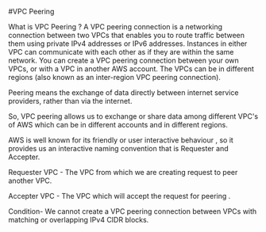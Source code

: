 #VPC Peering

What is VPC Peering ?
A VPC peering connection is a networking connection between two VPCs that enables you to route traffic between them using private IPv4 addresses or IPv6 addresses. Instances in either VPC can communicate with each other as if they are within the same network. You can create a VPC peering connection between your own VPCs, or with a VPC in another AWS account. The VPCs can be in different regions (also known as an inter-region VPC peering connection).

Peering means the exchange of data directly between internet service providers, rather than via the internet.

So, VPC peering allows us to exchange or share data among different VPC's of AWS which can be in different accounts and in different regions.

AWS is well known for its friendly or user interactive behaviour , so it provides us an interactive naming convention that is Requester and Accepter.

Requester VPC - The VPC from which we are creating request to peer another VPC.

Accepter VPC - The VPC which will accept the request for peering .

Condition-
We cannot create a VPC peering connection between VPCs with matching or overlapping IPv4 CIDR blocks.
